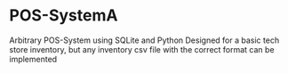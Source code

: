 # POS-SystemA
Arbitrary POS-System using SQLite and Python
Designed for a basic tech store inventory, but any inventory csv file with the correct format can be implemented
